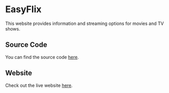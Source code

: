 # EasyFlix
This website provides information and streaming options for movies and TV shows.

## Source Code

You can find the source code [here](https://github.com/anilove31/EasyFlix2).

## Website

Check out the live website [here](https://anilove31.github.io/EasyFlix2/).
